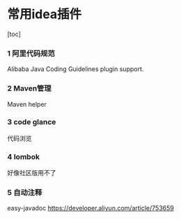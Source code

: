 # 常用idea插件

[toc]

### 1 阿里代码规范

Alibaba Java Coding Guidelines plugin support.

### 2 Maven管理

Maven helper

### 3 code glance

代码浏览

### 4 lombok

好像社区版用不了

### 5 自动注释

easy-javadoc https://developer.aliyun.com/article/753659